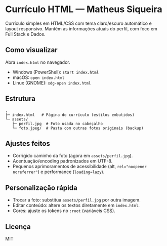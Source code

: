 # Currículo HTML — Matheus Siqueira

Currículo simples em HTML/CSS com tema claro/escuro automático e layout responsivo. Mantém as informações atuais do perfil, com foco em Full Stack e Dados.

## Como visualizar

Abra `index.html` no navegador.

- Windows (PowerShell): `start index.html`
- macOS: `open index.html`
- Linux (GNOME): `xdg-open index.html`

## Estrutura

```
.
├─ index.html   # Página do currículo (estilos embutidos)
└─ assets/
   ├─ perfil.jpg  # Foto usada no cabeçalho
   └─ foto.jpeg/  # Pasta com outras fotos originais (backup)
```

## Ajustes feitos

- Corrigido caminho da foto (agora em `assets/perfil.jpg`).
- Acentuação/encoding padronizados em UTF-8.
- Pequenos aprimoramentos de acessibilidade (alt, `rel="noopener noreferrer"`) e performance (`loading=lazy`).

## Personalização rápida

- Trocar a foto: substitua `assets/perfil.jpg` por outra imagem.
- Editar conteúdo: altere os textos diretamente em `index.html`.
- Cores: ajuste os tokens no `:root` (variáveis CSS).

## Licença

MIT

